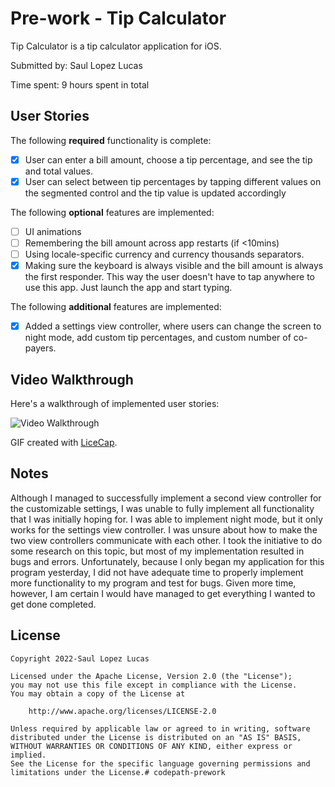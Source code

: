 # Pre-work - Tip Calculator

Tip Calculator is a tip calculator application for iOS.

Submitted by: Saul Lopez Lucas

Time spent: 9 hours spent in total

## User Stories

The following **required** functionality is complete:

* [X] User can enter a bill amount, choose a tip percentage, and see the tip and total values.
* [X] User can select between tip percentages by tapping different values on the segmented control and the tip value is updated accordingly

The following **optional** features are implemented:

* [ ] UI animations
* [ ] Remembering the bill amount across app restarts (if <10mins)
* [ ] Using locale-specific currency and currency thousands separators.
* [X] Making sure the keyboard is always visible and the bill amount is always the first responder. This way the user doesn't have to tap anywhere to use this app. Just launch the app and start typing.

The following **additional** features are implemented:

- [X] Added a settings view controller, where users can change the screen to night mode, add custom tip percentages, and custom number of co-payers. 

## Video Walkthrough

Here's a walkthrough of implemented user stories:

<img src='http://g.recordit.co/pq0DEigINU.gif' title='Video Walkthrough' width='' alt='Video Walkthrough' />

GIF created with [LiceCap](http://www.cockos.com/licecap/).

## Notes
Although I managed to successfully implement a second view controller for the customizable settings, I was unable to fully implement all functionality that I was initially hoping for. 
I was able to implement night mode, but it only works for the settings view controller. I was unsure about how to make the two view controllers communicate with each other. I took the 
initiative to do some research on this topic, but most of my implementation resulted in bugs and errors. Unfortunately, because I only began my application for this program yesterday,
I did not have adequate time to properly implement more functionality to my program and test for bugs. Given more time, however, I am certain I would have managed to get everything I wanted to get done completed. 

## License

    Copyright 2022-Saul Lopez Lucas

    Licensed under the Apache License, Version 2.0 (the "License");
    you may not use this file except in compliance with the License.
    You may obtain a copy of the License at

        http://www.apache.org/licenses/LICENSE-2.0

    Unless required by applicable law or agreed to in writing, software
    distributed under the License is distributed on an "AS IS" BASIS,
    WITHOUT WARRANTIES OR CONDITIONS OF ANY KIND, either express or implied.
    See the License for the specific language governing permissions and
    limitations under the License.# codepath-prework
